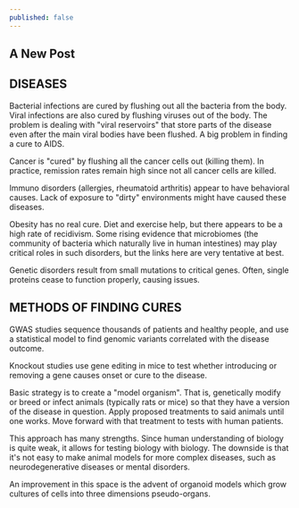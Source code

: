 ```yaml
---
published: false
---
```

## A New Post

DISEASES
--------
Bacterial infections are cured by flushing out all the bacteria from the body. Viral infections are also cured by flushing viruses out of the body. The problem is dealing with "viral reservoirs" that store parts of the disease even after the main viral bodies have been flushed. A big problem in finding a cure to AIDS.

Cancer is "cured" by flushing all the cancer cells out (killing them). In practice, remission rates remain high since not all cancer cells are killed.

Immuno disorders (allergies, rheumatoid arthritis) appear to have behavioral causes. Lack of exposure to "dirty" environments might have caused these diseases.

Obesity has no real cure. Diet and exercise help, but there appears to be a high rate of recidivism. Some rising evidence that microbiomes (the community of bacteria which naturally live in human intestines) may play critical roles in such disorders, but the links here are very tentative at best.

Genetic disorders result from small mutations to critical genes. Often, single proteins cease to function properly, causing issues.

METHODS OF FINDING CURES
------------------------
GWAS studies sequence thousands of patients and healthy people, and use a statistical model to find genomic variants correlated with the disease outcome.

Knockout studies use gene editing in mice to test whether introducing or removing a gene causes onset or cure to the disease.

Basic strategy is to create a "model organism". That is, genetically modify or breed or infect animals (typically rats or mice) so that they have a version of the disease in question. Apply proposed treatments to said animals until one works. Move forward with that treatment to tests with human patients.

This approach has many strengths. Since human understanding of biology is quite weak, it allows for testing biology with biology. The downside is that it's not easy to make animal models for more complex diseases, such as neurodegenerative diseases or mental disorders.

An improvement in this space is the advent of organoid models which grow cultures of cells into three dimensions pseudo-organs.